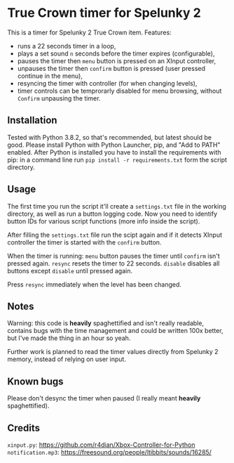 # True Crown timer for Spelunky 2

This is a timer for Spelunky 2 True Crown item. Features:
* runs a 22 seconds timer in a loop,
* plays a set sound `n` seconds before the timer expires (configurable),
* pauses the timer then `menu` button is pressed on an XInput controller,
* unpauses the timer then `confirm` button is pressed (user pressed continue in the menu),
* resyncing the timer with controller (for when changing levels),
* timer controls can be temprorarly disabled for menu browsing, without `Confirm` unpausing the timer.

## Installation

Tested with Python 3.8.2, so that's recommended, but latest should be good.
Please install Python with Python Launcher, pip, and "Add to PATH" enabled.
After Python is installed you have to install the requirements with pip: in a command line run `pip install -r requirements.txt` form the script directory.

## Usage

The first time you run the script it'll create a `settings.txt` file in the working directory, as well as run a button logging code. Now you need to identify button IDs for various script functions (more info inside the script).

After filling the `settings.txt` file run the scipt again and if it detects XInput controller the timer is started with the `confirm` button.

When the timer is running:
`menu` button pauses the timer until `confirm` isn't pressed again.
`resync` resets the timer to 22 seconds.
`disable` disables all buttons except `disable` until pressed again.

Press `resync` immediately when the level has been changed.

## Notes

Warning: this code is **heavily** spaghettified and isn't really readable, contains bugs with the time management and could be written 100x better, but I've made the thing in an hour so yeah.

Further work is planned to read the timer values directly from Spelunky 2 memory, instead of relying on user input.

## Known bugs

Please don't desync the timer when paused (I really meant **heavily** spaghettified).

## Credits
`xinput.py`: https://github.com/r4dian/Xbox-Controller-for-Python
`notification.mp3`: https://freesound.org/people/ltibbits/sounds/16285/